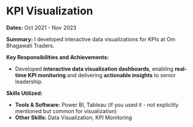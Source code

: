 # KPI Visualization

**Dates:** Oct 2021 - Nov 2023

**Summary:**
I developed interactive data visualizations for KPIs at Om Bhagawati Traders.

**Key Responsibilities and Achievements:**
* Developed **interactive data visualization dashboards**, enabling **real-time KPI monitoring** and delivering **actionable insights** to senior leadership.

**Skills Utilized:**
* **Tools & Software:** Power BI, Tableau (if you used it - not explicitly mentioned but common for visualization)
* **Other Skills:** Data Visualization, KPI Monitoring